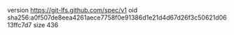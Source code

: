 version https://git-lfs.github.com/spec/v1
oid sha256:a0f507de8eea4261aece7758f0e91386d1e21d4d67d26f3c50621d0613ffc7d7
size 436
